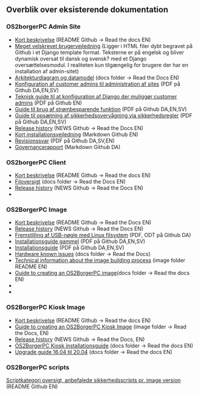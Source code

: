 ## Overblik over eksisterende dokumentation

### OS2borgerPC Admin Site
- [Kort beskrivelse](https://github.com/OS2borgerPC/os2borgerpc-admin-site/blob/master/README.rst) (README Github -> Read the docs EN)
- [Meget velskrevet brugervejledning](https://github.com/OS2borgerPC/os2borgerpc-admin-site/tree/master/admin_site/templates/documentation) (Ligger i HTML filer dybt begravet på Github i et Django template format. Teksterne er på engelsk og bliver dynamisk oversat til dansk og svensk? med et Django oversættelsesmodul. I realiteten kun tilgængelig for brugere der har en installation af admin-sitet)
- [Arkitekturdiagram og datamodel](https://github.com/OS2borgerPC/os2borgerpc-admin-site/blob/development/docs/source/dev.rst) (docs folder -> Read the Docs EN)
- [Konfiguration af customer admins til administration af sites](https://github.com/OS2borgerPC/os2borgerpc-admin-site/blob/master/admin_site/static/docs/customer_admin_guide_da.pdf) (PDF på Github DA,EN,SV)
- [Teknisk guide til at konfiguration af Django der muliggør customer admins](https://github.com/OS2borgerPC/os2borgerpc-admin-site/blob/master/admin_site/static/docs/configuring_customer_admins.pdf) (PDF på Github EN)
- [Guide til brug af strømbesparende funktion](https://github.com/OS2borgerPC/os2borgerpc-admin-site/blob/master/admin_site/static/docs/Wake_plan_user_guide_da.pdf) (PDF på Github DA,EN,SV)
- [Guide til opsætning af sikkerhedsovervågning via sikkerhedsregler](https://github.com/OS2borgerPC/os2borgerpc-admin-site/blob/master/admin_site/static/docs/OS2BorgerPC_security_rules_da.pdf) (PDF på Github DA,EN,SV)
- [Release history](https://os2borgerpc-admin.readthedocs.io/en/latest/news.html) (NEWS Github -> Read the Docs EN)
- [Kort installationsvejledning](https://github.com/OS2borgerPC/os2borgerpc-admin-site/blob/master/admin_site/INSTALL) (Markdown Github EN)
- [Revisionssvar](https://github.com/OS2borgerPC/os2borgerpc-admin-site/blob/master/admin_site/static/docs/Audit_doc_da.pdf) (PDF på Github DA,SV,EN)
- [Governancerapport](https://github.com/OS2borgerPC/os2borgerpc-admin-site/blob/master/Governancerapport.md) (Markdown Github DA)

### OS2borgerPC Client
- [Kort beskrivelse](https://github.com/OS2borgerPC/os2borgerpc-client/blob/master/README.rst) (README Github -> Read the docs EN)
- [Filoversigt](https://github.com/OS2borgerPC/os2borgerpc-client/blob/master/docs/source/dev.rst) (docs folder -> Read the Docs EN)
- [Release history](https://github.com/OS2borgerPC/os2borgerpc-client/blob/master/NEWS.rst) (NEWS Github -> Read the Docs EN)
- 
### OS2BorgerPC Image 
- [Kort beskrivelse](https://github.com/OS2borgerPC/os2borgerpc-image/blob/master/README.rst) (README Github -> Read the Docs EN)
- [Release history](https://github.com/OS2borgerPC/os2borgerpc-image/blob/master/NEWS.rst) (NEWS Github -> Read the Docs EN)
- [Fremstilling af USB-nøgle med Linux filsystem](https://github.com/OS2borgerPC/os2borgerpc-image/blob/master/docs/client_docs/USB_noegle_med_ext.pdf) (PDF, ODT på Github DA)
- [Installationsguide gammel](https://github.com/OS2borgerPC/os2borgerpc-image/blob/master/docs/OS2BorgerPC_installation_guide_old_da.pdf) (PDF på Github DA,EN,SV)
- [Installationsguide](https://github.com/OS2borgerPC/os2borgerpc-image/blob/master/docs/OS2BorgerPC_installation_guide_da.pdf) (PDF på Github DA,EN,SV)
- [Hardware known issues](https://github.com/OS2borgerPC/os2borgerpc-image/blob/development/docs/source/hardware_known_issues.rst) (docs folder -> Read the Docs)
- [Technical information about the image building process](https://github.com/OS2borgerPC/os2borgerpc-image/blob/master/image/README.rst) (image folder README EN)
- [Guide to creating an OS2BorgerPC image](https://github.com/OS2borgerPC/os2borgerpc-image/blob/master/docs/source/dev.rst)(docs folder -> Read the docs EN)
- 
- 
### OS2BorgerPC Kiosk Image
- [Kort beskrivelse](https://github.com/OS2borgerPC/os2borgerpc-kiosk-image/blob/master/README.rst) (README Github -> Read the docs EN)
- [Guide to creating an OS2BorgerPC Kiosk Image](https://github.com/OS2borgerPC/os2borgerpc-kiosk-image/blob/master/image/README.rst) (image folder -> Read the Docs, EN) 
- [Release history](https://github.com/OS2borgerPC/os2borgerpc-kiosk-image/blob/master/NEWS.rst) (NEWS Github -> Read the Docs, EN)
- [OS2BorgerPC Kiosk installationsguide](https://github.com/OS2borgerPC/os2borgerpc-kiosk-image/blob/master/docs/source/dev.rst) (docs folder -> Read the docs EN)
- [Upgrade guide 16.04 til 20.04](https://github.com/OS2borgerPC/os2borgerpc-kiosk-image/blob/master/docs/upgrade.rst) (docs folder -> Read the docs EN)

### OS2BorgerPC scripts
[Scriptkategori oversigt, anbefalede sikkerhedsscripts pr. image version](https://github.com/OS2borgerPC/os2borgerpc-scripts/blob/master/README.md) (README Github EN)






